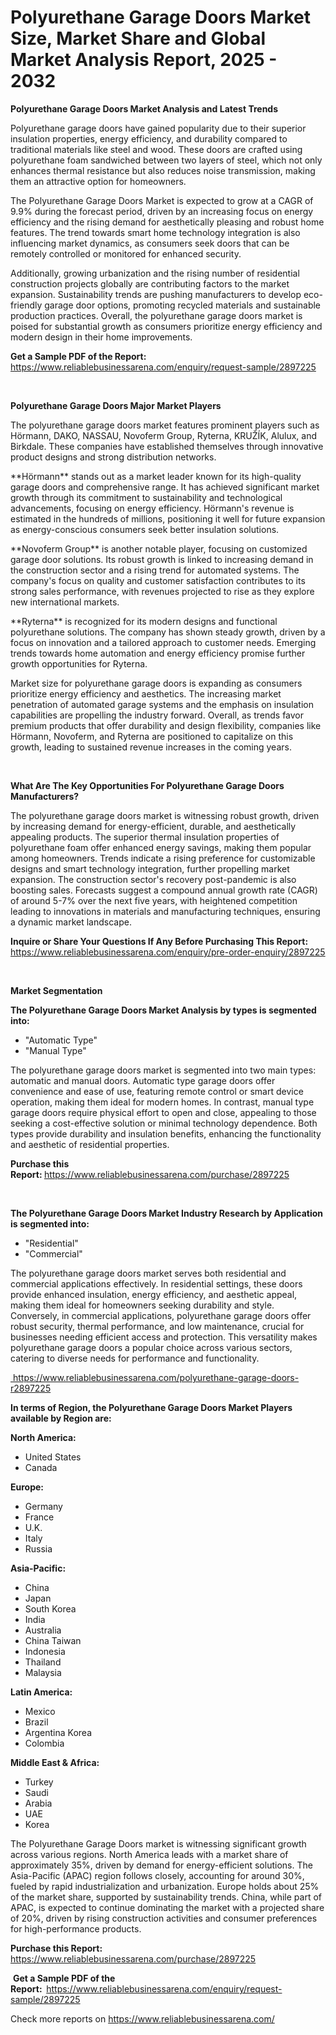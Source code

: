 <p><h1>Polyurethane Garage Doors Market Size, Market Share and Global Market Analysis Report, 2025 - 2032</h1></p><p><strong>Polyurethane Garage Doors Market Analysis and Latest Trends</strong></p>
<p><p>Polyurethane garage doors have gained popularity due to their superior insulation properties, energy efficiency, and durability compared to traditional materials like steel and wood. These doors are crafted using polyurethane foam sandwiched between two layers of steel, which not only enhances thermal resistance but also reduces noise transmission, making them an attractive option for homeowners. </p><p>The Polyurethane Garage Doors Market is expected to grow at a CAGR of 9.9% during the forecast period, driven by an increasing focus on energy efficiency and the rising demand for aesthetically pleasing and robust home features. The trend towards smart home technology integration is also influencing market dynamics, as consumers seek doors that can be remotely controlled or monitored for enhanced security. </p><p>Additionally, growing urbanization and the rising number of residential construction projects globally are contributing factors to the market expansion. Sustainability trends are pushing manufacturers to develop eco-friendly garage door options, promoting recycled materials and sustainable production practices. Overall, the polyurethane garage doors market is poised for substantial growth as consumers prioritize energy efficiency and modern design in their home improvements.</p></p>
<p><strong>Get a Sample PDF of the Report:&nbsp;</strong> <a href="https://www.reliablebusinessarena.com/enquiry/request-sample/2897225?utm_campaign=2892&utm_medium=2&utm_source=Github&utm_content=ia&utm_term=15032025&utm_id=polyurethane-garage-doors">https://www.reliablebusinessarena.com/enquiry/request-sample/2897225</a></p>
<p>&nbsp;</p>
<p><strong>Polyurethane Garage Doors Major Market Players</strong></p>
<p><p>The polyurethane garage doors market features prominent players such as Hörmann, DAKO, NASSAU, Novoferm Group, Ryterna, KRUŽÍK, Alulux, and Birkdale. These companies have established themselves through innovative product designs and strong distribution networks.</p><p>**Hörmann** stands out as a market leader known for its high-quality garage doors and comprehensive range. It has achieved significant market growth through its commitment to sustainability and technological advancements, focusing on energy efficiency. Hörmann's revenue is estimated in the hundreds of millions, positioning it well for future expansion as energy-conscious consumers seek better insulation solutions.</p><p>**Novoferm Group** is another notable player, focusing on customized garage door solutions. Its robust growth is linked to increasing demand in the construction sector and a rising trend for automated systems. The company's focus on quality and customer satisfaction contributes to its strong sales performance, with revenues projected to rise as they explore new international markets.</p><p>**Ryterna** is recognized for its modern designs and functional polyurethane solutions. The company has shown steady growth, driven by a focus on innovation and a tailored approach to customer needs. Emerging trends towards home automation and energy efficiency promise further growth opportunities for Ryterna.</p><p>Market size for polyurethane garage doors is expanding as consumers prioritize energy efficiency and aesthetics. The increasing market penetration of automated garage systems and the emphasis on insulation capabilities are propelling the industry forward. Overall, as trends favor premium products that offer durability and design flexibility, companies like Hörmann, Novoferm, and Ryterna are positioned to capitalize on this growth, leading to sustained revenue increases in the coming years.</p></p>
<p>&nbsp;</p>
<p><strong>What Are The Key Opportunities For Polyurethane Garage Doors Manufacturers?</strong></p>
<p><p>The polyurethane garage doors market is witnessing robust growth, driven by increasing demand for energy-efficient, durable, and aesthetically appealing products. The superior thermal insulation properties of polyurethane foam offer enhanced energy savings, making them popular among homeowners. Trends indicate a rising preference for customizable designs and smart technology integration, further propelling market expansion. The construction sector's recovery post-pandemic is also boosting sales. Forecasts suggest a compound annual growth rate (CAGR) of around 5-7% over the next five years, with heightened competition leading to innovations in materials and manufacturing techniques, ensuring a dynamic market landscape.</p></p>
<p><strong>Inquire or Share Your Questions If Any Before Purchasing This Report:</strong> <a href="https://www.reliablebusinessarena.com/enquiry/pre-order-enquiry/2897225?utm_campaign=2892&utm_medium=2&utm_source=Github&utm_content=ia&utm_term=15032025&utm_id=polyurethane-garage-doors">https://www.reliablebusinessarena.com/enquiry/pre-order-enquiry/2897225</a></p>
<p>&nbsp;</p>
<p><strong>Market Segmentation</strong></p>
<p><strong>The Polyurethane Garage Doors Market Analysis by types is segmented into:</strong></p>
<p><ul><li>"Automatic Type"</li><li>"Manual Type"</li></ul></p>
<p><p>The polyurethane garage doors market is segmented into two main types: automatic and manual doors. Automatic type garage doors offer convenience and ease of use, featuring remote control or smart device operation, making them ideal for modern homes. In contrast, manual type garage doors require physical effort to open and close, appealing to those seeking a cost-effective solution or minimal technology dependence. Both types provide durability and insulation benefits, enhancing the functionality and aesthetic of residential properties.</p></p>
<p><strong>Purchase this Report:&nbsp;</strong><a href="https://www.reliablebusinessarena.com/purchase/2897225?utm_campaign=2892&utm_medium=2&utm_source=Github&utm_content=ia&utm_term=15032025&utm_id=polyurethane-garage-doors">https://www.reliablebusinessarena.com/purchase/2897225</a></p>
<p>&nbsp;</p>
<p><strong>The Polyurethane Garage Doors Market Industry Research by Application is segmented into:</strong></p>
<p><ul><li>"Residential"</li><li>"Commercial"</li></ul></p>
<p><p>The polyurethane garage doors market serves both residential and commercial applications effectively. In residential settings, these doors provide enhanced insulation, energy efficiency, and aesthetic appeal, making them ideal for homeowners seeking durability and style. Conversely, in commercial applications, polyurethane garage doors offer robust security, thermal performance, and low maintenance, crucial for businesses needing efficient access and protection. This versatility makes polyurethane garage doors a popular choice across various sectors, catering to diverse needs for performance and functionality.</p></p>
<p><a href="https://www.reliablebusinessarena.com/polyurethane-garage-doors-r2897225?utm_campaign=2892&utm_medium=2&utm_source=Github&utm_content=ia&utm_term=15032025&utm_id=polyurethane-garage-doors">&nbsp;https://www.reliablebusinessarena.com/polyurethane-garage-doors-r2897225</a></p>
<p><strong>In terms of Region, the Polyurethane Garage Doors Market Players available by Region are:</strong></p>
<p>
    <p> <strong> North America: </strong>
        <ul>
            <li>United States</li>
            <li>Canada</li>
        </ul>
        </p> 
    <p> <strong> Europe: </strong>
        <ul>
            <li>Germany</li>
            <li>France</li>
            <li>U.K.</li>
            <li>Italy</li>
            <li>Russia</li>
        </ul>
        </p> 
    <p> <strong> Asia-Pacific: </strong>
        <ul>
            <li>China</li>
            <li>Japan</li>
            <li>South Korea</li>
            <li>India</li>
            <li>Australia</li>
            <li>China Taiwan</li>
            <li>Indonesia</li>
            <li>Thailand</li>
            <li>Malaysia</li>
        </ul>
        </p> 
    <p> <strong> Latin America: </strong>
        <ul>
            <li>Mexico</li>
            <li>Brazil</li>
            <li>Argentina Korea</li>
            <li>Colombia</li>
        </ul>
        </p> 
    <p> <strong> Middle East & Africa: </strong>
        <ul>
            <li>Turkey</li>
            <li>Saudi</li>
            <li>Arabia</li>
            <li>UAE</li>
            <li>Korea</li>
        </ul>
    </p>
    </p>
<p><p>The Polyurethane Garage Doors market is witnessing significant growth across various regions. North America leads with a market share of approximately 35%, driven by demand for energy-efficient solutions. The Asia-Pacific (APAC) region follows closely, accounting for around 30%, fueled by rapid industrialization and urbanization. Europe holds about 25% of the market share, supported by sustainability trends. China, while part of APAC, is expected to continue dominating the market with a projected share of 20%, driven by rising construction activities and consumer preferences for high-performance products.</p></p>
<p><strong>Purchase this Report: </strong><a href="https://www.reliablebusinessarena.com/purchase/2897225?utm_campaign=2892&utm_medium=2&utm_source=Github&utm_content=ia&utm_term=15032025&utm_id=polyurethane-garage-doors">https://www.reliablebusinessarena.com/purchase/2897225</a></p>
<p>&nbsp;<strong>Get a Sample PDF of the Report:&nbsp;&nbsp;</strong><a href="https://www.reliablebusinessarena.com/enquiry/request-sample/2897225?utm_campaign=2892&utm_medium=2&utm_source=Github&utm_content=ia&utm_term=15032025&utm_id=polyurethane-garage-doors">https://www.reliablebusinessarena.com/enquiry/request-sample/2897225</a></p>
<p><strong></strong></p>
<p>Check more reports on <a href="https://www.reliablebusinessarena.com/?utm_campaign=2892&utm_medium=2&utm_source=Github&utm_content=ia&utm_term=15032025&utm_id=polyurethane-garage-doors">https://www.reliablebusinessarena.com/</a></p>
